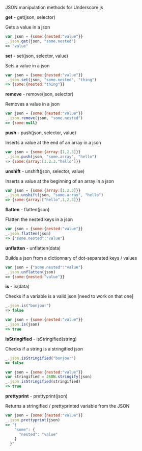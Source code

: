 JSON manipulation methods for Underscore.js


**get** - get(json, selector)

Gets a value in a json

```javascript
var json = {some:{nested:"value"}}
_.json.get(json, "some.nested")
=> "value"
```


**set** - set(json, selector, value)

Sets a value in a json

```javascript
var json = {some:{nested:"value"}}
_.json.set(json, "some.nested", "thing")
=> {some:{nested:"thing"}}
```


**remove** - remove(json, selector)

Removes a value in a json

```javascript
var json = {some:{nested:"value"}}
_.json.remove(json, "some.nested")
=> {some:null}
```


**push** - push(json, selector, value)

Inserts a value at the end of an array in a json

```javascript
var json = {some:{array:[1,2,3]}}
_.json.push(json, "some.array", "hello")
=> {some:{array:[1,2,3,"hello"]}}
```


**unshift** - unshift(json, selector, value)

Inserts a value at the beginning of an array in a json

```javascript
var json = {some:{array:[1,2,3]}}
_.json.unshift(json, "some.array", "hello")
=> {some:{array:["hello",1,2,3]}}
```


**flatten** - flatten(json)

Flatten the nested keys in a json

```javascript
var json = {some:{nested:"value"}}
_.json.flatten(json)
=> {"some.nested":"value"}
```


**unflatten** - unflatten(data)

Builds a json from a dictionnary of dot-separated keys / values

```javascript
var json = {"some.nested":"value"}
_.json.unflatten(json)
=> {some:{nested:"value"}}
```


**is** - is(data)

Checks if a variable is a valid json [need to work on that one]

```javascript
_.json.is("bonjour")
=> false

var json = {some:{nested:"value"}}
_.json.is(json)
=> true
```


**isStringified** - isStringified(string)

Checks if a string is a stringified json

```javascript
_.json.isStringified("bonjour")
=> false

var json = {some:{nested:"value"}}
var stringified = JSON.stringify(json)
_.json.isStringified(stringified)
=> true
```

**prettyprint** - prettyprint(json)

Returns a stringified / prettyprinted variable from the JSON

```javascript
var json = {some:{nested:"value"}}
_.json.prettyprint(json)
=> "{
    "some": {
      "nested": "value"
    }
  }"
```
